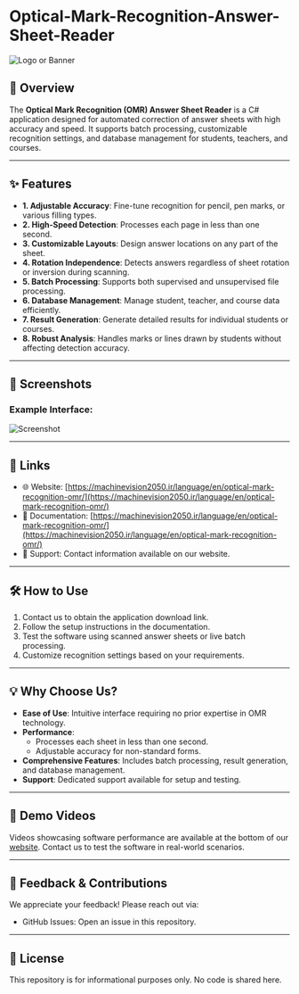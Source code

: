 # Optical-Mark-Recognition-Answer-Sheet-Reader

![Logo or Banner](path/to/logo-or-banner.png)

## 🚀 Overview

The **Optical Mark Recognition (OMR) Answer Sheet Reader** is a C# application designed for automated correction of answer sheets with high accuracy and speed. It supports batch processing, customizable recognition settings, and database management for students, teachers, and courses.

---

## ✨ Features

- **1. Adjustable Accuracy**: Fine-tune recognition for pencil, pen marks, or various filling types.
- **2. High-Speed Detection**: Processes each page in less than one second.
- **3. Customizable Layouts**: Design answer locations on any part of the sheet.
- **4. Rotation Independence**: Detects answers regardless of sheet rotation or inversion during scanning.
- **5. Batch Processing**: Supports both supervised and unsupervised file processing.
- **6. Database Management**: Manage student, teacher, and course data efficiently.
- **7. Result Generation**: Generate detailed results for individual students or courses.
- **8. Robust Analysis**: Handles marks or lines drawn by students without affecting detection accuracy.

---

## 📸 Screenshots

### Example Interface:
![Screenshot](path/to/screenshot.png)

---

## 🔗 Links

- 🌐 Website: [https://machinevision2050.ir/language/en/optical-mark-recognition-omr/](https://machinevision2050.ir/language/en/optical-mark-recognition-omr/)
- 📖 Documentation: [https://machinevision2050.ir/language/en/optical-mark-recognition-omr/](https://machinevision2050.ir/language/en/optical-mark-recognition-omr/)
- 💬 Support: Contact information available on our website.

---

## 🛠️ How to Use

1. Contact us to obtain the application download link.
2. Follow the setup instructions in the documentation.
3. Test the software using scanned answer sheets or live batch processing.
4. Customize recognition settings based on your requirements.

---

## 💡 Why Choose Us?

- **Ease of Use**: Intuitive interface requiring no prior expertise in OMR technology.
- **Performance**:
  - Processes each sheet in less than one second.
  - Adjustable accuracy for non-standard forms.
- **Comprehensive Features**: Includes batch processing, result generation, and database management.
- **Support**: Dedicated support available for setup and testing.

---

## 🎥 Demo Videos

Videos showcasing software performance are available at the bottom of our [website](https://machinevision2050.ir/language/en/optical-mark-recognition-omr/). Contact us to test the software in real-world scenarios.

---

## 📣 Feedback & Contributions

We appreciate your feedback! Please reach out via:
- GitHub Issues: Open an issue in this repository.

---

## 📜 License

This repository is for informational purposes only. No code is shared here.
